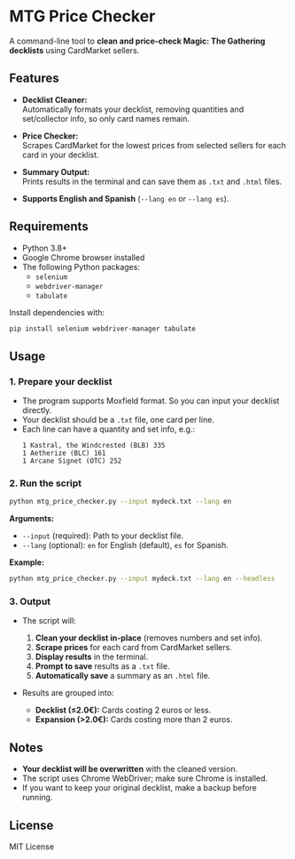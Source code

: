 # MTG Price Checker

A command-line tool to **clean and price-check Magic: The Gathering decklists** using CardMarket sellers.

## Features

- **Decklist Cleaner:**  
  Automatically formats your decklist, removing quantities and set/collector info, so only card names remain.

- **Price Checker:**  
  Scrapes CardMarket for the lowest prices from selected sellers for each card in your decklist.

- **Summary Output:**  
  Prints results in the terminal and can save them as `.txt` and `.html` files.

- **Supports English and Spanish** (`--lang en` or `--lang es`).

## Requirements

- Python 3.8+
- Google Chrome browser installed
- The following Python packages:
  - `selenium`
  - `webdriver-manager`
  - `tabulate`

Install dependencies with:

```bash
pip install selenium webdriver-manager tabulate
```

## Usage

### 1. Prepare your decklist

- The program supports Moxfield format. So you can input your decklist directly.  
- Your decklist should be a `.txt` file, one card per line.
- Each line can have a quantity and set info, e.g.:
  ```
  1 Kastral, the Windcrested (BLB) 335
  1 Aetherize (BLC) 161
  1 Arcane Signet (OTC) 252
  ```

### 2. Run the script

```bash
python mtg_price_checker.py --input mydeck.txt --lang en
```

**Arguments:**

- `--input` (required): Path to your decklist file.
- `--lang` (optional): `en` for English (default), `es` for Spanish.

**Example:**

```bash
python mtg_price_checker.py --input mydeck.txt --lang en --headless
```

### 3. Output

- The script will:
  1. **Clean your decklist in-place** (removes numbers and set info).
  2. **Scrape prices** for each card from CardMarket sellers.
  3. **Display results** in the terminal.
  4. **Prompt to save** results as a `.txt` file.
  5. **Automatically save** a summary as an `.html` file.

- Results are grouped into:
  - **Decklist (≤2.0€):** Cards costing 2 euros or less.
  - **Expansion (>2.0€):** Cards costing more than 2 euros.

## Notes

- **Your decklist will be overwritten** with the cleaned version.
- The script uses Chrome WebDriver; make sure Chrome is installed.
- If you want to keep your original decklist, make a backup before running.

## License

MIT License